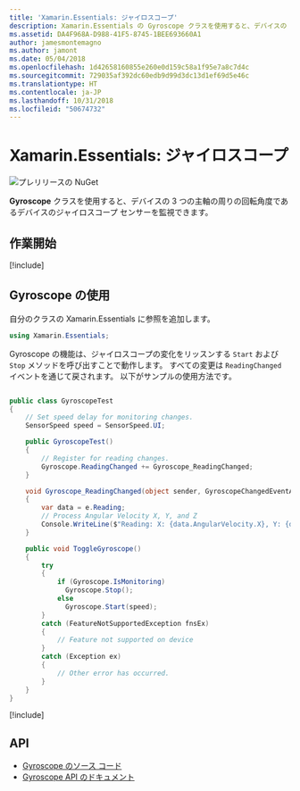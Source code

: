 ```yaml
---
title: 'Xamarin.Essentials: ジャイロスコープ'
description: Xamarin.Essentials の Gyroscope クラスを使用すると、デバイスの 3 つの主軸の周りの回転角度を測定するデバイスのジャイロスコープ センサーを監視できます。
ms.assetid: DA4F968A-D988-41F5-8745-1BEE693660A1
author: jamesmontemagno
ms.author: jamont
ms.date: 05/04/2018
ms.openlocfilehash: 1d42658160855e260e0d159c58a1f95e7a8c7d4c
ms.sourcegitcommit: 729035af392dc60edb9d99d3dc13d1ef69d5e46c
ms.translationtype: HT
ms.contentlocale: ja-JP
ms.lasthandoff: 10/31/2018
ms.locfileid: "50674732"
---
```

# <a name="xamarinessentials-gyroscope"></a>Xamarin.Essentials: ジャイロスコープ

![プレリリースの NuGet](~/media/shared/pre-release.png)

**Gyroscope** クラスを使用すると、デバイスの 3 つの主軸の周りの回転角度であるデバイスのジャイロスコープ センサーを監視できます。

## <a name="get-started"></a>作業開始

[!include[](~/essentials/includes/get-started.md)]

## <a name="using-gyroscope"></a>Gyroscope の使用

自分のクラスの Xamarin.Essentials に参照を追加します。

```csharp
using Xamarin.Essentials;
```

Gyroscope の機能は、ジャイロスコープの変化をリッスンする `Start` および `Stop` メソッドを呼び出すことで動作します。 すべての変更は `ReadingChanged` イベントを通じて戻されます。 以下がサンプルの使用方法です。

```csharp

public class GyroscopeTest
{
    // Set speed delay for monitoring changes.
    SensorSpeed speed = SensorSpeed.UI;

    public GyroscopeTest()
    {
        // Register for reading changes.
        Gyroscope.ReadingChanged += Gyroscope_ReadingChanged;
    }

    void Gyroscope_ReadingChanged(object sender, GyroscopeChangedEventArgs e)
    {
        var data = e.Reading;
        // Process Angular Velocity X, Y, and Z
        Console.WriteLine($"Reading: X: {data.AngularVelocity.X}, Y: {data.AngularVelocity.Y}, Z: {data.AngularVelocity.Z}");
    }

    public void ToggleGyroscope()
    {
        try
        {
            if (Gyroscope.IsMonitoring)
              Gyroscope.Stop();
            else
              Gyroscope.Start(speed);
        }
        catch (FeatureNotSupportedException fnsEx)
        {
            // Feature not supported on device
        }
        catch (Exception ex)
        {
            // Other error has occurred.
        }
    }
}
```

[!include[](~/essentials/includes/sensor-speed.md)]

## <a name="api"></a>API

- [Gyroscope のソース コード](https://github.com/xamarin/Essentials/tree/master/Xamarin.Essentials/Gyroscope)
- [Gyroscope API のドキュメント](xref:Xamarin.Essentials.Gyroscope)
